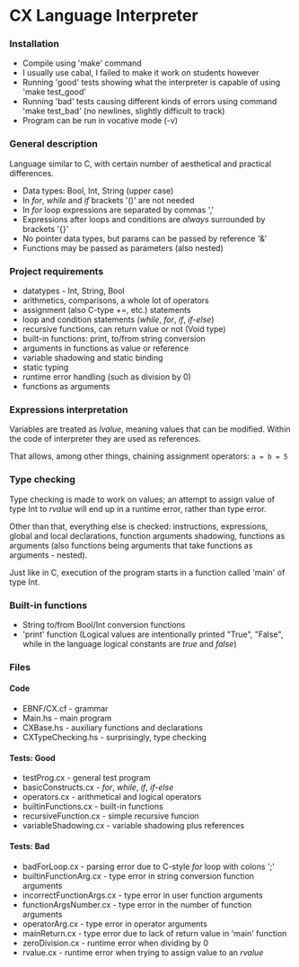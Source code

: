 CX Language Interpreter
===========================================

### Installation

* Compile using 'make' command
* I usually use cabal, I failed to make it work on students however
* Running 'good' tests showing what the interpreter is capable of using 'make test_good'
* Running 'bad' tests causing different kinds of errors using command 'make test_bad'
  (no newlines, slightly difficult to track)
* Program can be run in vocative mode (-v)


### General description

Language similar to C, with certain number of aesthetical and practical differences.
* Data types: Bool, Int, String (upper case)
* In _for_, _while_ and _if_ brackets '()' are not needed
* In _for_ loop expressions are separated by commas ','
* Expressions after loops and conditions are *always* surrounded by brackets '{}'
* No pointer data types, but params can be passed by reference '&'
* Functions may be passed as parameters (also nested)


### Project requirements

* datatypes - Int, String, Bool
* arithmetics, comparisons, a whole lot of operators
* assignment (also C-type +=, etc.) statements
* loop and condition statements (_while_, _for_, _if_, _if-else_)
* recursive functions, can return value or not (Void type)
* built-in functions: print, to/from string conversion
* arguments in functions as value or reference
* variable shadowing and static binding
* static typing
* runtime error handling (such as division by 0)
* functions as arguments


### Expressions interpretation

Variables are treated as _lvalue_, meaning values that can be modified.
Within the code of interpreter they are used as references.

That allows, among other things, chaining assignment operators:
`a = b = 5`


### Type checking

Type checking is made to work on values; an attempt to assign value of type Int to _rvalue_
will end up in a runtime error, rather than type error.

Other than that, everything else is checked: instructions, expressions, global and local
declarations, function arguments shadowing, functions as arguments (also functions being
arguments that take functions as arguments - nested).

Just like in C, execution of the program starts in a function called 'main' of type
Int.


### Built-in functions

* String to/from Bool/Int conversion functions
* 'print' function (Logical values are intentionally printed "True", "False", while
  in the language logical constants are _true_ and _false_)


### Files

#### Code
* EBNF/CX.cf - grammar
* Main.hs - main program
* CXBase.hs - auxiliary functions and declarations
* CXTypeChecking.hs - surprisingly, type checking

#### Tests: Good
* testProg.cx - general test program
* basicConstructs.cx - _for_, _while_, _if_, _if-else_
* operators.cx - arithmetical and logical operators
* builtinFunctions.cx - built-in functions
* recursiveFunction.cx - simple recursive funcion
* variableShadowing.cx - variable shadowing plus references

#### Tests: Bad
* badForLoop.cx - parsing error due to C-style _for_ loop with colons ';'
* builtinFunctionArg.cx - type error in string conversion function arguments
* incorrectFunctionArgs.cx - type error in user function arguments
* functionArgsNumber.cx - type error in the number of function arguments
* operatorArg.cx - type error in operator arguments
* mainReturn.cx - type error due to lack of return value in 'main' function
* zeroDivision.cx - runtime error when dividing by 0
* rvalue.cx - runtime error when trying to assign value to an _rvalue_
